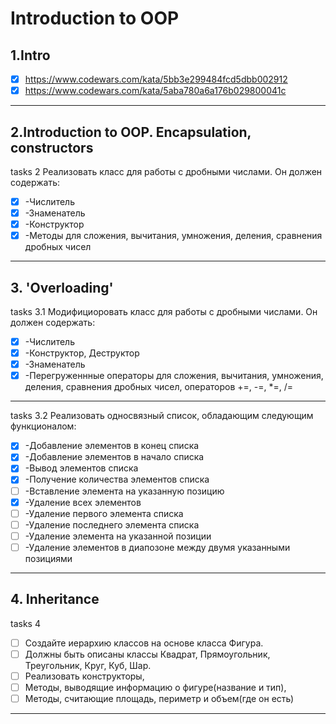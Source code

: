 #  **Introduction to OOP**

## 1.Intro
  - [x] https://www.codewars.com/kata/5bb3e299484fcd5dbb002912
  - [x] https://www.codewars.com/kata/5aba780a6a176b029800041c
------   
 ## 2.Introduction to OOP. Encapsulation, constructors
tasks 2
Реализовать класс для работы с дробными числами.
Он должен содержать:
  - [x] -Числитель
  - [x] -Знаменатель
  - [x] -Конструктор
  - [x] -Методы для сложения, вычитания, умножения, деления, сравнения дробных чисел
------
## 3. 'Overloading'
   tasks 3.1
   Модифициоровать класс для работы с дробными числами.
   Он должен содержать:
  - [x]  -Числитель
  - [x]  -Конструктор, Деструктор
  - [x]  -Знаменатель
  - [x]  -Перегруженнные операторы для сложения, вычитания, умножения, деления, сравнения дробных чисел, операторов +=, -=, *=,  /=
------   
   tasks 3.2
   Реализовать односвязный список, обладающим следующим функционалом:
  - [x] -Добавление элементов в конец списка
  - [x] -Добавление элементов в начало списка
  - [x] -Вывод элементов списка  
  - [x] -Получение количества элементов списка
  - [ ] -Вставление элемента на указанную позицию
  - [x] -Удаление всех элементов 
  - [ ] -Удаление первого элемента списка
  - [ ] -Удаление последнего элемента списка
  - [ ] -Удаление элемента на указанной позиции
  - [ ] -Удаление элементов в диапозоне между двумя указанными позициями
------
## 4. Inheritance
   tasks 4
  - [ ] Создайте иерархию классов на основе класса Фигура.
  - [ ] Должны быть описаны классы Квадрат, Прямоугольник, Треугольник, Круг, Куб, Шар.
  - [ ] Реализовать конструкторы,
  - [ ] Методы, выводящие информацию о фигуре(название и тип),
  - [ ] Методы, считающие площадь, периметр и объем(где он есть)
------

